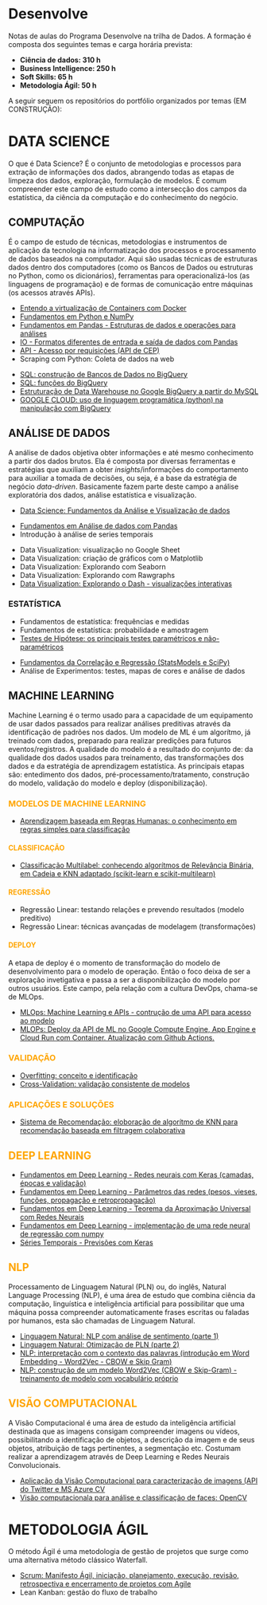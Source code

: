 # Desenvolve

Notas de aulas do Programa Desenvolve na trilha de Dados. A formação é composta dos seguintes temas e carga horária prevista:

<ul>
<li><b>Ciência de dados: 310 h</B>
<!---  <ul><font color=grey>
  <li>Estatística: 26 h
  <li>EDA com Python: 106 h
  <li>Machine Learning: 180 h
  </font></ul>--->
<li><b>Business Intelligence: 250 h</B>
  <!---  <ul><font color=grey>
  <li>Dashboard e DataViz: 50 h
  <li>Data Warehouse e ETL: 164 h
  </font></ul>--->
<li><b>Soft Skills: 65 h</B>
<li><b>Metodologia Ágil: 50 h</B>
<!---    <ul><font color=grey>
  <li>Kanban
  <li>Scrum
  </font></ul>--->
</ul>


A seguir seguem os repositórios do portfólio organizados por temas (EM CONSTRUÇÃO):

# DATA SCIENCE

O que é Data Science? É o conjunto de metodologias e processos para extração de informações dos dados, abrangendo todas as etapas de limpeza dos dados, exploração, formulação de modelos. É comum compreender este campo de estudo como a intersecção dos campos da estatística, da ciência da computação e do conhecimento do negócio.


## COMPUTAÇÃO

É o campo de estudo de técnicas, metodologias e instrumentos de aplicação da tecnologia na informatização dos processos e processamento de dados baseados na computador. Aqui são usadas técnicas de estruturas dados dentro dos computadores (como os Bancos de Dados ou estruturas no Python, como os dicionários), ferramentas para operacionalizá-los (as linguagens de programação) e de formas de comunicação entre máquinas (os acessos através APIs).

* [Entendo a virtualização de Containers com Docker](https://github.com/mbaliu-treino/Desenvolve/blob/main/ENV_Docker.ipynb)
* [Fundamentos em Python e NumPy](https://github.com/mbaliu-treino/Desenvolve/blob/main/LEARN_C_PROG_Python_e_Numpy.ipynb)
* [Fundamentos em Pandas - Estruturas de dados e operações para análises](https://github.com/mbaliu-treino/Desenvolve/blob/main/LEARN_C_DataScience_Pandas.ipynb)
* [IO - Formatos diferentes de entrada e saída de dados com Pandas](https://github.com/mbaliu-treino/Desenvolve/blob/main/LEARN_C_DataScience_IO_formatos_de_entrada_e_sa%C3%ADda.ipynb)
* [API - Acesso por requisições (API de CEP)](https://github.com/mbaliu-treino/Desenvolve/blob/main/LEARN_C_PROG_api.ipynb)
* Scraping com Python: Coleta de dados na web
<!--- ETL --->
* [SQL: construção de Bancos de Dados no BigQuery](https://github.com/mbaliu-treino/Desenvolve/blob/main/LEARN_C_SQL_Manipula%C3%A7%C3%B5es.ipynb)
* [SQL: funções do BigQuery](https://github.com/mbaliu-treino/Desenvolve/blob/main/LEARN_C_SQL_Fun%C3%A7%C3%B5es.ipynb)
* [Estruturação de Data Warehouse no Google BigQuery a partir do MySQL](https://github.com/mbaliu-treino/Desenvolve/blob/main/LEARN_C_SQL_Etapas_de_um_Projeto_Data_Warehouse_e_Dashboard.ipynb)
* [GOOGLE CLOUD: uso de linguagem programática (python) na manipulação com BigQuery](https://github.com/mbaliu-treino/Desenvolve/blob/main/LEARN_C_SQL_Acesso_Externo_Programatico.ipynb)


## ANÁLISE DE DADOS

A análise de dados objetiva obter informações e até mesmo conhecimento a partir dos dados brutos. Ela é composta por diversas ferramentas e estratégias que auxiliam a obter *insights*/informações do comportamento para auxiliar a tomada de decisões, ou seja, é a base da estratégia de negócio *data-driven*. Basicamente fazem parte deste campo a análise exploratória dos dados, análise estatística e visualização.

* [Data Science: Fundamentos da Análise e Visualização de dados](https://github.com/mbaliu-treino/Desenvolve/blob/main/LEARN_C_DataScience_analise_e_visualiza%C3%A7%C3%A3o_de_dados.ipynb)


<!--- COMPORTAMENTO DOS DADOS --->
* [Fundamentos em Análise de dados com Pandas](https://github.com/mbaliu-treino/Desenvolve/blob/main/LEARN_C_DataScience_Pandas_Tratamento.ipynb)
* Introdução à análise de series temporais


<!--- DATA VIZ --->
* Data Visualization: visualização no Google Sheet
* Data Visualization: criação de gráficos com o Matplotlib
* Data Visualization: Explorando com Seaborn
* Data Visualization: Explorando com Rawgraphs
* [Data Visualization: Explorando o Dash - visualizações interativas](https://github.com/mbaliu-treino/Desenvolve/blob/main/LEARN_DV_Dash.ipynb)

### ESTATÍSTICA
* Fundamentos de estatística: frequências e medidas
* Fundamentos de estatística: probabilidade e amostragem
* [Testes de Hipótese: os principais testes paramétricos e não-paramétricos](https://github.com/mbaliu-treino/Desenvolve/blob/main/LEARN_C_Estat%C3%ADstica_3_Testes_de_Hipoteses.ipynb)
<!--- * [Testes estatísticos no Python] --->
* [Fundamentos da Correlação e Regressão (StatsModels e SciPy)](https://github.com/mbaliu-treino/Desenvolve/blob/main/LEANR_C_Estat%C3%ADstica_4_Correlacao_e_Regressao.ipynb)
* Análise de Experimentos: testes, mapas de cores e análise de dados


## MACHINE LEARNING

Machine Learning é o termo usado para a capacidade de um equipamento de usar dados passados para realizar análises preditivas através da identificação de padrões nos dados.
Um modelo de ML é um algorítmo, já treinado com dados, preparado para realizar predições para futuros eventos/registros. A qualidade do modelo é a resultado do conjunto de: da qualidade dos dados usados para treinamento, das transformações dos dados e da estratégia de aprendizagem estatística. As principais etapas são: entedimento dos dados, pré-processamento/tratamento, construção do modelo, validação do modelo e deploy (disponibilização).

<!---
<h4><font color=orange>ENTENDIMENTO DOS DADOS (EDA)</font></h3>
<h4><font color=orange>PRE-PROCESSAMENTO - TRANSFORMAÇÕES</font></h3>
--->

<h3><font color=orange>MODELOS DE MACHINE LEARNING</font></h3>

* [Aprendizagem baseada em Regras Humanas: o conhecimento em regras simples para classificação](https://github.com/mbaliu-treino/Desenvolve/blob/main/LEARN_C_ML_Human_based_Model.ipynb)


<h4><font color=orange>CLASSIFICAÇÃO</font></h4>

* [Classificação Multilabel: conhecendo algorítmos de Relevância Binária, em Cadeia e KNN adaptado (scikit-learn e scikit-multilearn)](https://github.com/mbaliu-treino/Desenvolve/blob/main/LEARN_C_ML_Classificao_Multilabel_de_Textos.ipynb)

<h4><font color=orange>REGRESSÃO</font></h4>

* Regressão Linear: testando relações e prevendo resultados (modelo preditivo)
* Regressão Linear: técnicas avançadas de modelagem (transformações)


<h4><font color=orange>DEPLOY</font></h3>

A etapa de deploy é o momento de transformação do modelo de desenvolvimento para o modelo de operação. Então o foco deixa de ser a exploração invetigativa e passa a ser a disponibilização do modelo por outros usuários. Este campo, pela relação com a cultura DevOps, chama-se de MLOps.

* [MLOps: Machine Learning e APIs - contrução de uma API para acesso ao modelo](https://github.com/mbaliu-treino/Desenvolve/blob/main/LEARN_C_MLOps_Machine_Learning_e_APIs.ipynb)
* [MLOPs: Deploy da API de ML no Google Compute Engine, App Engine e Cloud Run com Container. Atualização com Github Actions.](https://github.com/mbaliu-treino/Desenvolve/blob/main/LEARN_C_MLOps_Deploy_de_Modelos.ipynb)


<h3><font color=orange>VALIDAÇÃO</font></h3>

* [Overfitting: conceito e identificação](https://github.com/mbaliu-treino/Desenvolve/blob/main/LEARN_C_ML_Overfit.ipynb)
* [Cross-Validation: validação consistente de modelos](https://github.com/mbaliu-treino/Desenvolve/blob/main/LEARN_C_ML_Validacao_Cruzada.ipynb)

<h3><font color=orange>APLICAÇÕES E SOLUÇÕES</font></h3>

* [Sistema de Recomendação: eloboração de algorítmo de KNN para recomendação baseada em filtragem colaborativa](https://github.com/mbaliu-treino/Desenvolve/blob/main/LEARN_C_DS_Sistema_de_Recomendacao_KNN.ipynb)


## <font color=orange>DEEP LEARNING</font></h2>

* [Fundamentos em Deep Learning - Redes neurais com Keras (camadas, épocas e validação)](https://github.com/mbaliu-treino/Desenvolve/blob/main/LEARN_C_DS_DeepLearning_Keras_I.ipynb)
* [Fundamentos em Deep Learning - Parâmetros das redes (pesos, vieses, funções, propagação e retropropagação)](https://github.com/mbaliu-treino/Desenvolve/blob/main/LEARN_C_DL_Keras_II.ipynb)
* [Fundamentos em Deep Learning - Teorema da Aproximação Universal com Redes Neurais](https://github.com/mbaliu-treino/Desenvolve/blob/main/LEARN_C_DS_DeepLearning_Teorema_da_Aproxima%C3%A7%C3%A3o_Universal.ipynb)
* [Fundamentos em Deep Learning - implementação de uma rede neural de regressão com numpy](https://github.com/mbaliu-treino/Desenvolve/blob/main/LEARN_C_DS_DeepLearning_Rede_Neural_com_Numpy.ipynb)
* [Séries Temporais - Previsões com Keras](https://github.com/mbaliu-treino/Desenvolve/blob/main/LEARN_C_DS_DeepLearning_Series_Temporais.ipynb)


## <font color=orange>NLP</font></h2>

Processamento de Linguagem Natural (PLN) ou, do inglês, Natural Language Processing (NLP), é uma área de estudo que combina ciência da computação, linguística e inteligência artificial para possibilitar que uma máquina possa compreender automaticamente frases escritas ou faladas por humanos, esta são chamadas de Linguagem Natural.

* [Linguagem Natural: NLP com análise de sentimento (parte 1)](https://github.com/mbaliu-treino/Desenvolve/blob/main/LEARN_C_NLP_analise_de_sentimento_I.ipynb)
* [Linguagem Natural: Otimização de PLN (parte 2)](https://github.com/mbaliu-treino/Desenvolve/blob/main/LEARN_C_NLP_analise_de_sentimento_II.ipynb)
* [NLP: interpretação com o contexto das palavras (introdução em Word Embedding - Word2Vec - CBOW e Skip Gram)](https://github.com/mbaliu-treino/Desenvolve/blob/main/LEARN_C_NLP_Word2Vec_CBOW_e_Skipgram.ipynb)
* [NLP: construção de um modelo Word2Vec (CBOW e Skip-Gram) - treinamento de modelo com vocabulário próprio](https://github.com/mbaliu-treino/Desenvolve/blob/main/LEARN_C_NLP_Word2Vec_Treinamento_de_modelo.ipynb)


## <font color=orange>VISÃO COMPUTACIONAL</font></h2>

A Visão Computacional é uma área de estudo da inteligência artificial destinada que as imagens consigam compreender imagens ou vídeos, possibilitando a identificação de objetos, a descrição da imagem e de seus objetos, atribuição de tags pertinentes, a segmentação etc. Costumam realizar a aprendizagem através de Deep Learning e Redes Neurais Convolucionais.

* [Aplicação da Visão Computacional para caracterização de imagens (API do Twitter e MS Azure CV](https://github.com/mbaliu-treino/Desenvolve/blob/main/LEARN_C_DS_VC_Reconhecimento_de_Imagens_AzureCV_e_Twitter.ipynb)
* [Visão computacionala para análise e classificação de faces: OpenCV](https://github.com/mbaliu-treino/Desenvolve/blob/main/LEARN_C_DS_VC_Classificacao_de_faces.ipynb)


# METODOLOGIA ÁGIL

O método Ágil é uma metodologia de gestão de projetos que surge como uma alternativa método clássico Waterfall.

* [Scrum: Manifesto Ágil, iniciação, planejamento, execução, revisão, retrospectiva e encerramento de projetos com Agile](https://docs.google.com/document/d/1tk6kFtA6e541CE8vsxKpE_PiDtGx0nSyj1iSPYpqP0I/edit?usp=sharing)
* Lean Kanban: gestão do fluxo de trabalho
